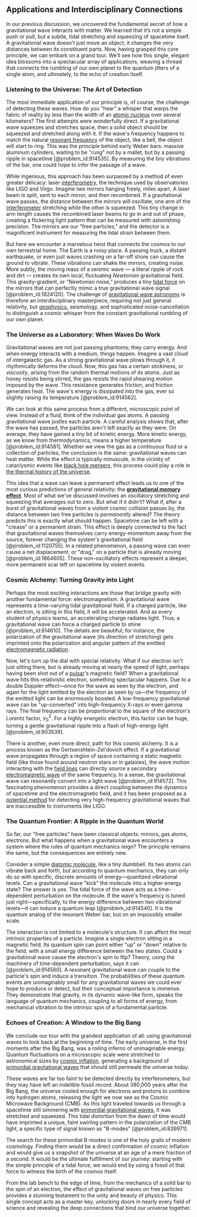 ## Applications and Interdisciplinary Connections

In our previous discussion, we uncovered the fundamental secret of how a gravitational wave interacts with matter. We learned that it’s not a simple push or pull, but a subtle, tidal stretching and squeezing of spacetime itself. A gravitational wave doesn't just move an object; it changes the very distances between its constituent parts. Now, having grasped this core principle, we can embark on a grand tour. We’ll see how this single, elegant idea blossoms into a spectacular array of applications, weaving a thread that connects the rumbling of our own planet to the quantum jitters of a single atom, and ultimately, to the echo of creation itself.

### Listening to the Universe: The Art of Detection

The most immediate application of our principle is, of course, the challenge of detecting these waves. How do you "hear" a whisper that warps the fabric of reality by less than the width of an [atomic nucleus](@article_id:167408) over several kilometers? The first attempts were wonderfully direct. If a gravitational wave squeezes and stretches space, then a solid object should be squeezed and stretched along with it. If the wave's frequency happens to match the natural [resonant frequency](@article_id:265248) of the object, like a bell, the object will start to ring. This was the principle behind early Weber bars: massive aluminum cylinders, waiting to be "rung" not by a mallet, but by a passing ripple in spacetime [@problem_id:914535]. By measuring the tiny vibrations of the bar, one could hope to infer the passage of a wave.

While ingenious, this approach has been surpassed by a method of even greater delicacy: laser [interferometry](@article_id:158017), the technique used by observatories like LIGO and Virgo. Imagine two mirrors hanging freely, miles apart. A laser beam is split, sent to each mirror, and then recombined. If a gravitational wave passes, the distance between the mirrors will oscillate, one arm of the [interferometer](@article_id:261290) stretching while the other is squeezed. This tiny change in arm length causes the recombined laser beams to go in and out of phase, creating a flickering light pattern that can be measured with astonishing precision. The mirrors are our "free particles," and the detector is a magnificent instrument for measuring the tidal strain between them.

But here we encounter a marvelous twist that connects the cosmos to our own terrestrial home. The Earth is a noisy place. A passing truck, a distant earthquake, or even just waves crashing on a far-off shore can cause the ground to vibrate. These vibrations can shake the mirrors, creating noise. More subtly, the moving mass of a seismic wave — a literal ripple of rock and dirt — creates its own local, fluctuating *Newtonian* gravitational field. This gravity-gradient, or "Newtonian noise," produces a tiny [tidal force](@article_id:195896) on the mirrors that can perfectly mimic a true gravitational wave signal [@problem_id:1824120]. The challenge of [gravitational wave astronomy](@article_id:143840) is therefore an interdisciplinary masterpiece, requiring not just general relativity, but [geophysics](@article_id:146848), seismology, and sophisticated noise-cancellation to distinguish a cosmic whisper from the constant gravitational rumbling of our own planet.

### The Universe as a Laboratory: When Waves Do Work

Gravitational waves are not just passing phantoms; they carry energy. And when energy interacts with a medium, things happen. Imagine a vast cloud of intergalactic gas. As a strong gravitational wave plows through it, it rhythmically deforms the cloud. Now, this gas has a certain stickiness, or *viscosity*, arising from the random thermal motions of its atoms. Just as honey resists being stirred, the gas resists the rapid shearing motion imposed by the wave. This resistance generates friction, and friction generates heat. The wave's energy is dissipated into the gas, ever so slightly raising its temperature [@problem_id:914562].

We can look at this same process from a different, microscopic point of view. Instead of a fluid, think of the individual gas atoms. A passing gravitational wave jostles each particle. A careful analysis shows that, after the wave has passed, the particles aren't left exactly as they were. On average, they have gained a tiny bit of kinetic energy. More kinetic energy, as we know from thermodynamics, means a higher temperature [@problem_id:914581]. Whether we view the gas as a continuous fluid or a collection of particles, the conclusion is the same: gravitational waves can heat matter. While the effect is typically minuscule, in the vicinity of cataclysmic events like [black hole mergers](@article_id:159367), this process could play a role in [the thermal history of the universe](@article_id:204225).

This idea that a wave can leave a permanent effect leads us to one of the most curious predictions of general relativity: the **[gravitational memory effect](@article_id:160390)**. Most of what we've discussed involves an oscillatory stretching and squeezing that averages out to zero. But what if it didn't? What if, after a burst of gravitational waves from a violent cosmic collision passes by, the distance between two free particles is *permanently* altered? The theory predicts this is exactly what should happen. Spacetime can be left with a "crease" or a permanent strain. This effect is deeply connected to the fact that gravitational waves themselves carry energy-momentum away from the source, forever changing the system's gravitational field [@problem_id:1120755]. In a related phenomenon, a passing wave can even cause a net displacement, or "drag," on a particle that is already moving [@problem_id:1864605]. These non-oscillatory effects represent a deeper, more permanent scar left on spacetime by violent events.

### Cosmic Alchemy: Turning Gravity into Light

Perhaps the most exciting interactions are those that bridge gravity with another fundamental force: electromagnetism. A gravitational wave represents a time-varying tidal gravitational field. If a charged particle, like an electron, is sitting in this field, it will be accelerated. And as every student of physics learns, an accelerating charge radiates light. Thus, a gravitational wave can force a charged particle to shine [@problem_id:914610]. The details are beautiful; for instance, the polarization of the gravitational wave (its direction of stretching) gets imprinted onto the polarization and angular pattern of the emitted [electromagnetic radiation](@article_id:152422).

Now, let's turn up the dial with special relativity. What if our electron isn't just sitting there, but is already moving at nearly the speed of light, perhaps having been shot out of a [pulsar](@article_id:160867)'s magnetic field? When a gravitational wave hits this relativistic electron, something spectacular happens. Due to a double Doppler effect—once for the wave as seen by the electron, and again for the light emitted by the electron as seen by us—the frequency of the emitted light can be enormously boosted. A low-frequency gravitational wave can be "up-converted" into high-frequency X-rays or even gamma rays. The final frequency can be proportional to the square of the electron's Lorentz factor, $\gamma_0^2$. For a highly energetic electron, this factor can be huge, turning a gentle gravitational ripple into a flash of high-energy light [@problem_id:903539].

There is another, even more direct, path for this cosmic alchemy. It is a process known as the Gertsenshtein-Zel'dovich effect. If a gravitational wave propagates through a region of space containing a static magnetic field (like those found around neutron stars or in galaxies), the wave motion interacting with the [field lines](@article_id:171732) can directly source a secondary [electromagnetic wave](@article_id:269135) of the same frequency. In a sense, the gravitational wave can resonantly convert into a light wave [@problem_id:914572]. This fascinating phenomenon provides a direct coupling between the dynamics of spacetime and the electromagnetic field, and it has been proposed as a [potential method](@article_id:636592) for detecting very high-frequency gravitational waves that are inaccessible to instruments like LIGO.

### The Quantum Frontier: A Ripple in the Quantum World

So far, our "free particles" have been classical objects: mirrors, gas atoms, electrons. But what happens when a gravitational wave encounters a system where the rules of quantum mechanics reign? The principle remains the same, but the consequences are entirely new.

Consider a simple [diatomic molecule](@article_id:194019), like a tiny dumbbell. Its two atoms can vibrate back and forth, but according to quantum mechanics, they can only do so with specific, discrete amounts of energy—quantized vibrational levels. Can a gravitational wave "kick" the molecule into a higher energy state? The answer is yes. The tidal force of the wave acts as a time-dependent perturbation on the molecule. If the wave's frequency is tuned just right—specifically, to the energy difference between two vibrational levels—it can induce a quantum leap [@problem_id:914540]. It is the quantum analog of the resonant Weber bar, but on an impossibly smaller scale.

The interaction is not limited to a molecule's structure. It can affect the most intrinsic properties of a particle. Imagine a single electron sitting in a magnetic field. Its quantum spin can point either "up" or "down" relative to the field, with a small energy difference between the two states. Could a gravitational wave cause the electron's spin to flip? Theory, using the machinery of time-dependent perturbation, says it can [@problem_id:914560]. A resonant gravitational wave can couple to the particle's spin and induce a transition. The probabilities of these quantum events are unimaginably small for any gravitational waves we could ever hope to produce or detect, but their conceptual importance is immense. They demonstrate that gravity, in its dynamic wave-like form, speaks the language of quantum mechanics, coupling to all forms of energy, from mechanical vibration to the intrinsic spin of a fundamental particle.

### Echoes of Creation: A Window to the Big Bang

We conclude our tour with the grandest application of all: using gravitational waves to look back at the beginning of time. The early universe, in the first moments after the Big Bang, was a roiling inferno of unimaginable energy. Quantum fluctuations on a microscopic scale were stretched to astronomical sizes by [cosmic inflation](@article_id:156104), generating a background of [primordial gravitational waves](@article_id:160586) that should still permeate the universe today.

These waves are far too faint to be detected directly by interferometers, but they may have left an indelible fossil record. About 380,000 years after the Big Bang, the universe cooled enough for electrons and protons to combine into hydrogen atoms, releasing the light we now see as the Cosmic Microwave Background (CMB). As this light traveled towards us through a spacetime still simmering with [primordial gravitational waves](@article_id:160586), it was stretched and squeezed. This tidal distortion from the dawn of time would have imprinted a unique, faint swirling pattern in the polarization of the CMB light, a specific type of signal known as "B-modes" [@problem_id:839971].

The search for these primordial B-modes is one of the holy grails of modern cosmology. Finding them would be a direct confirmation of cosmic inflation and would give us a snapshot of the universe at an age of a mere fraction of a second. It would be the ultimate fulfillment of our journey: starting with the simple principle of a tidal force, we would end by using a fossil of that force to witness the birth of the cosmos itself.

From the lab bench to the edge of time, from the mechanics of a solid bar to the spin of an electron, the effect of gravitational waves on free particles provides a stunning testament to the unity and beauty of physics. This single concept acts as a master key, unlocking doors in nearly every field of science and revealing the deep connections that bind our universe together.